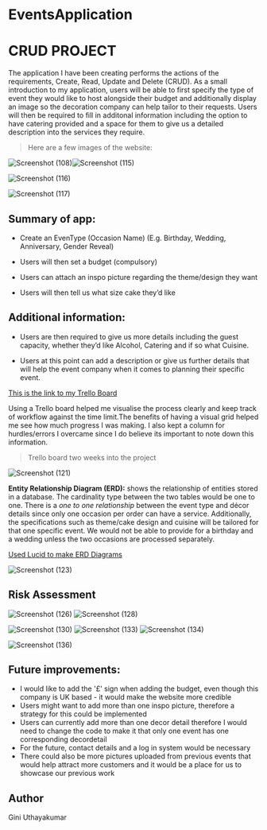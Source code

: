 # **EventsApplication**
# CRUD PROJECT

The application I have been creating performs the actions of the requirements, Create, Read, Update and Delete (CRUD). As a small introduction to my application, users will be able to first specify the type of event they would like to host alongside their budget and additionally display an image so the decoration company can help tailor to their requests. Users will then be required to fill in additonal information including the option to have catering provided and a space for them to give us a detailed description into the services they require.

<!-- Blockquote -->
> Here are a few images of the website:

![Screenshot (108)](https://user-images.githubusercontent.com/82108067/117570831-e14d8f80-b0c3-11eb-8aa4-f1ed9167e109.png)![Screenshot (115)](https://user-images.githubusercontent.com/82108067/117570801-caa73880-b0c3-11eb-996a-a91992196fc0.png)


![Screenshot (116)](https://user-images.githubusercontent.com/82108067/117571141-0e4e7200-b0c5-11eb-9da0-9c267f391a18.png)


![Screenshot (117)](https://user-images.githubusercontent.com/82108067/117571148-19090700-b0c5-11eb-9a16-3e0663667aa7.png)

**Summary of app:**
---

<!-- UL -->
* Create an EvenType (Occasion Name) (E.g. Birthday, Wedding, Anniversary, Gender Reveal)

* Users will then set a budget (compulsory)

* Users can attach an inspo picture regarding the theme/design they want

* Users will then tell us what size cake they’d like

**Additional information:**
---

<!-- UL -->
* Users are then required to give us more details including the guest capacity, whether they’d like Alcohol, Catering and if so what Cuisine.

* Users at this point can add a description or give us further details that will help the event company when it comes to planning their specific event.



[This is the link to my Trello Board](https://trello.com/b/ioxDkTOo/qaproject)

Using a Trello board helped me visualise the process clearly and keep track of workflow against the time limit.The benefits of having a visual grid helped me see how much progress I was making. I also kept a column for hurdles/errors I overcame since I do believe its important to note down this information.
<!-- Blockquote -->
> Trello board two weeks into the project

![Screenshot (121)](https://user-images.githubusercontent.com/82108067/117577185-a3ab2f80-b0e0-11eb-947f-f10e01d1cd72.png)

**Entity Relationship Diagram (ERD):** shows the relationship of entities stored in a database. The cardinality type between the two tables would be one to one. There is a *one to one relationship* between the event type and décor details since only one occasion per order can have a service. Additionally, the specifications such as theme/cake design and cuisine will be tailored for that one specific event. We would not be able to provide for a birthday and a wedding unless the two occasions are processed separately. 

[Used Lucid to make ERD Diagrams](https://www.lucidchart.com/pages/)


![Screenshot (123)](https://user-images.githubusercontent.com/82108067/117583621-124bb580-b100-11eb-9bf3-0dcc5b6bfabc.png)

**Risk Assessment**
---

![Screenshot (126)](https://user-images.githubusercontent.com/82108067/117584241-b551fe80-b103-11eb-888d-70a4b6040efe.png)
![Screenshot (128)](https://user-images.githubusercontent.com/82108067/117584242-b6832b80-b103-11eb-9356-95d29a63d168.png)


![Screenshot (130)](https://user-images.githubusercontent.com/82108067/117584408-afa8e880-b104-11eb-954e-1d597f941bf0.png)
![Screenshot (133)](https://user-images.githubusercontent.com/82108067/117584410-b172ac00-b104-11eb-89d1-e9c4ff935dba.png)
![Screenshot (134)](https://user-images.githubusercontent.com/82108067/117584411-b2a3d900-b104-11eb-836b-1b7190199b6d.png)


![Screenshot (136)](https://user-images.githubusercontent.com/82108067/117584485-3362d500-b105-11eb-8653-6ebf6328977a.png)

**Future improvements:**
---


* I would like to add the '£' sign when adding the budget, even though this company is UK based - it would make the website more credible
* Users might want to add more than one inspo picture, therefore a strategy for this could be implemented
* Users can currently add more than one decor detail therefore I would need to change the code to make it that only one event has one corresponding decordetail
* For the future, contact details and a log in system would be necessary
* There could also be more pictures uploaded from previous events that would help attract more customers and it would be a place for us to showcase our previous work


Author
---

Gini Uthayakumar
